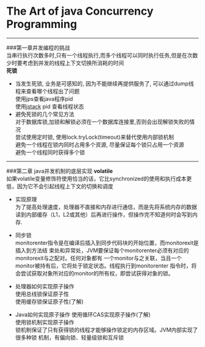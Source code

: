 # The Art of java Concurrency Programming
***
###第一章并发编程的挑战    
当串行执行次数多时,只有一个线程执行,而多个线程可以同时执行任务,但是在次数少时要考虑到并发的线程上下文切换所消耗的时间  
**死锁**  

- 当发生死锁, 业务是可感知的, 因为不能继续再提供服务了, 可以通过dump线程来查看哪个线程出了问题  
使用jps查看java程序pid  
使用[jstack](https://www.cnblogs.com/duanxz/p/5487576.html) pid 查看线程状态  
- 避免死锁的几个常见方法  
对于数据库锁,加锁和解锁必须在一个数据库连接里,否则会出现解锁失败的情况  
尝试使用定时锁, 使用lock.tryLock(timeout)来替代使用内部锁机制  
避免一个线程在锁内同时占用多个资源, 尽量保证每个锁只占用一个资源  
避免一个线程同时获得多个锁  
***
###第二章 java并发机制的底层实现
**volatile**  
    如果volatile变量修饰符使用恰当的话，它比synchronized的使用和执行成本更低，因为它不会引起线程上下文的切换和调度  

- 实现原理  
为了提高处理速度，处理器不直接和内存进行通信，而是先将系统内存的数据读到内部缓存（L1，L2或其他）后再进行操作，但操作完不知道何时会写到内存.  

- 同步锁  
 monitorenter指令是在编译后插入到同步代码块的开始位置，而monitorexit是插入到方法结
 束处和异常处，JVM要保证每个monitorenter必须有对应的monitorexit与之配对。任何对象都有
 一个monitor与之关联，当且一个monitor被持有后，它将处于锁定状态。线程执行到monitorenter
 指令时，将会尝试获取对象所对应的monitor的所有权，即尝试获得对象的锁。  
- 处理器如何实现原子操作  
 使用总线锁保证原子性  
 使用缓存锁保证原子性(了解)
- Java如何实现原子操作 
 使用循环CAS实现原子操作(了解)  
 使用锁机制实现原子操作  
 锁机制保证了只有获得锁的线程才能够操作锁定的内存区域。JVM内部实现了很多种锁
 机制，有偏向锁、轻量级锁和互斥锁  
